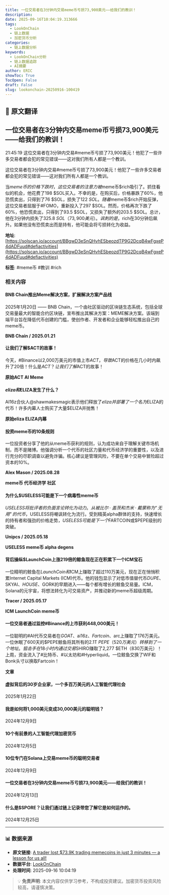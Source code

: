 ```yaml
---
title: 一位交易者在3分钟内交易meme币亏损73,900美元——给我们的教训！
description: 
date: 2025-09-16T10:04:19.313666
tags:
  - LookOnChain
  - 链上数据
  - 加密货币分析
categories:
  - 链上数据分析
keywords:
  - LookOnChain分析
  - 链上数据追踪
  - AI摘要
author: ERIC
showToc: True
TocOpen: False
draft: False
slug: lookonchain-20250916-100419
---
```


## 📝 原文翻译

<div class='translation-content'>

## 一位交易者在3分钟内交易meme币亏损73,900美元——给我们的教训！

21:45:19 这位交易者在3分钟内交易#meme币亏损了73,900美元！他犯了一些许多交易者都会犯的常见错误——这对我们所有人都是一个教训。

这位交易者在3分钟内交易#meme币亏损了73,900美元！他犯了一些许多交易者都会犯的常见错误——这对我们所有人都是一个教训。

当$meme币的价格下跌时，这位交易者的注意力被$meme币$rich吸引了。抓住看似的机会，他花费了198 $SOL买入。不幸的是，在购买后，价格暴跌了60%，他恐慌卖出，只得到了76 $SOL，损失了122 $SOL。随着$meme币$rich开始反弹，这位交易者屈服于#FOMO，重新投入了297 $SOL。然而，价格再次下跌了60%，他恐慌卖出，只得到了93.5 $SOL，又损失了额外的203.5 $SOL。总计，他在3分钟内损失了325.8 $SOL（73,900美元）。讽刺的是，$rich在30分钟后飙升。如果他没有恐慌卖出而是持有，他可能会将亏损转化为收益。

**地址**: [https://solscan.io/account/BBgwD3eSnQHvhESbeozdTP9G2DcqB4wFgxeP4dADFuud#defiactivities](https://solscan.io/account/BBgwD3eSnQHvhESbeozdTP9G2DcqB4wFgxeP4dADFuud#defiactivities)

**标签**: #meme币 #教训 #rich

### 相关内容

#### BNB Chain推出Meme解决方案，扩展解决方案产品线
2025年1月20日 —— BNB Chain，一个由社区驱动的区块链生态系统，包括全球交易量最大的智能合约区块链，宣布推出其解决方案：MEME解决方案。该端到端平台旨在降低代币创建的门槛，使创作者、开发者和企业能够轻松推出自己的meme币。

**BNB Chain / 2025.01.21**

#### 让我们了解$ACT的故事！
今天，#Binance以2,000万美元的市值上市$ACT，导致$ACT的价格在几小时内飙升了20倍！什么是$ACT？让我们了解$ACT的故事！

**原始ACT AI Meme**

#### $eliza和$ELIZA发生了什么？
AI16z合伙人@shawmakesmagic表示他们释放了$eliza并部署了一个名为$ELIZA的代币！许多内幕人士购买了大量$ELIZA并抛售！

**原始eliza ELIZA内幕**

#### 投资meme币的10条规则
一位投资者分享了他的从meme币获利的规则，认为成功来自于理解关键市场机制，而不是赌博。他强调分析一个代币的社区力量和代币经济学的重要性，以及进行充分的尽职调查以避免诈骗。核心建议是管理风险，不要在单个交易中冒险超过资本的10%。

**Alex Mason / 2025.08.28**

**meme币 代币经济学 社区**

#### 为什么$USELESS可能是下一个病毒性meme币
$USELESS将批评者的负面言论转化为动力。从被比尔·盖茨和杰米·戴蒙称为“无用”的代币，$USELESS将嘲讽转化为流行。受到精英alpha群体的支持，快速增长的持有者和强劲的价格走势，$USELESS可能是下一个$FARTCOIN或$PEPE级别的突破。

**Unipcs / 2025.05.18**

**USELESS meme币 alpha degens**

#### 背后操纵$LaunchCoin上涨219倍的鲸鱼现在正在积累下一个ICM宝石
一位精明的鲸鱼在$LaunchCoin和$ICM上赚取了超过110万美元，现在正在悄悄积累Internet Capital Markets (ICM)代币。他的钱包显示了对低市值替代币$DUPE、$SKYAI、$HOUSE、$GORK的早期进入——每个都有增长的鲸鱼交易量。ICM，Solana的元宇宙，将想法转化为可交易资产，并推动新的meme币超级周期。

**Tracer / 2025.05.17**

**ICM LaunchCoin meme币**

#### 一位交易者通过监控#Binance的上市获利448,000美元！
一位聪明的#AI代币交易者在$GOAT、$ai16z、$Fartcoin、$arc上赚取了176万美元。一位休眠了600天的$PEPE鲸鱼将其所有的2.1T $PEPE（520万美元）转移到了一个地址。狙击手在18小时内通过交易$SHIRO赚取了2,277 $ETH（830万美元）！上周，资金流入了#比特币、#以太坊和#Hyperliquid。一位鲸鱼交换了WIF和Bonk头寸以换取Fartcoin！

**文章**

#### 虚拟背后的30岁企业家，一个多百万美元的人工智能代理社会
2025年1月22日

#### 我是如何将1,000美元变成30,000美元的聪明钱？
2024年12月9日

#### 10个有前景的人工智能代理加密货币
2024年12月5日

#### 10位专门在Solana上交易meme币的聪明交易者
2024年12月9日

#### 一位交易者在3分钟内交易meme币亏损73,900美元——给我们的教训！
2024年12月13日

#### 什么是$SPORE？让我们通过链上记录带您了解它是如何运作的。
2024年12月25日

</div>

---

### 📊 数据来源

- **原文链接**: [A trader lost $73.9K trading memecoins in just 3 minutes — a lesson for us all!](https://www.lookonchain.com/articles/1031)
- **数据平台**: [LookOnChain](https://www.lookonchain.com)
- **处理时间**: 2025-09-16 10:04:19

> 💡 **免责声明**: 本文内容仅供学习参考，不构成投资建议。加密货币投资风险较高，请谨慎决策。

